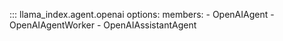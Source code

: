::: llama_index.agent.openai
    options:
      members:
        - OpenAIAgent
        - OpenAIAgentWorker
        - OpenAIAssistantAgent
